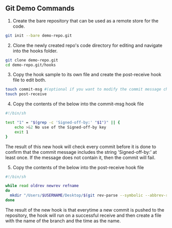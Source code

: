 ## Git Demo Commands

1. Create the bare repository that can be used as a remote store for the code.
```bash
git init --bare demo-repo.git
```

2. Clone the newly created repo's code directory for editing and navigate into the hooks folder.
```bash
git clone demo-repo.git
cd demo-repo.git/hooks
```

3. Copy the hook sample to its own file and create the post-receive hook file to edit both.
```bash
touch commit-msg #(optional if you want to modify the commit message check)
touch post-receive
```

4. Copy the contents of the below into the commit-msg hook file
```bash
#!/bin/sh

test "1" = "$(grep -c 'Signed-off-by:' "$1")" || {
	echo >&2 No use of the Signed-off-by key
	exit 1
}
```

The result of this new hook will check every commit before it is done to confirm that the commit message includes the string 'Signed-off-by:' at least once. If the message does not contain it, then the commit will fail.

5. Copy the contents of the below into the post-receive hook file
```bash
#!/bin/sh

while read oldrev newrev refname
do
  mkdir "/Users/$USERNAME/Desktop/$(git rev-parse --symbolic --abbrev-ref $refname)-$(date).txt"
done
```

The result of the new hook is that everytime a new commit is pushed to the repository, the hook will run on a successful receive and then create a file with the name of the branch and the time as the name.